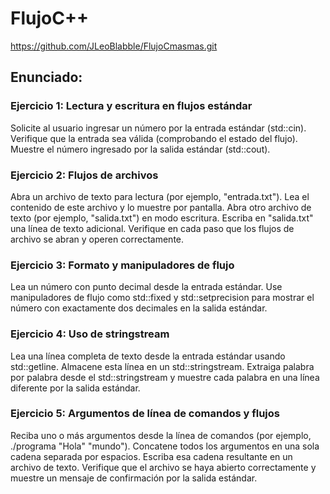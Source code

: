 # FlujoC++

https://github.com/JLeoBlabble/FlujoCmasmas.git 

## Enunciado: 

### Ejercicio 1: Lectura y escritura en flujos estándar
Solicite al usuario ingresar un número por la entrada estándar (std::cin).
Verifique que la entrada sea válida (comprobando el estado del flujo).
Muestre el número ingresado por la salida estándar (std::cout).

### Ejercicio 2: Flujos de archivos
Abra un archivo de texto para lectura (por ejemplo, "entrada.txt").
Lea el contenido de este archivo y lo muestre por pantalla.
Abra otro archivo de texto (por ejemplo, "salida.txt") en modo escritura.
Escriba en "salida.txt" una línea de texto adicional.
Verifique en cada paso que los flujos de archivo se abran y operen correctamente.

### Ejercicio 3: Formato y manipuladores de flujo
Lea un número con punto decimal desde la entrada estándar.
Use manipuladores de flujo como std::fixed y std::setprecision para mostrar el número con exactamente dos decimales en la salida estándar.

### Ejercicio 4: Uso de stringstream
Lea una línea completa de texto desde la entrada estándar usando std::getline.
Almacene esta línea en un std::stringstream.
Extraiga palabra por palabra desde el std::stringstream y muestre cada palabra en una línea diferente por la salida estándar.

### Ejercicio 5: Argumentos de línea de comandos y flujos
Reciba uno o más argumentos desde la línea de comandos (por ejemplo, ./programa "Hola" "mundo").
Concatene todos los argumentos en una sola cadena separada por espacios.
Escriba esa cadena resultante en un archivo de texto.
Verifique que el archivo se haya abierto correctamente y muestre un mensaje de confirmación por la salida estándar.
